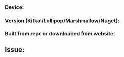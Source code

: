 
### Device:



### Version (Kitkat/Lollipop/Marshmallow/Nuget):



### Built from repo or downloaded from website:



## Issue:
